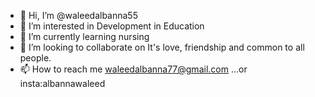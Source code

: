- 👋 Hi, I’m @waleedalbanna55
- 👀 I’m interested in Development in Education
- 🌱 I’m currently learning nursing 
- 💞️ I’m looking to collaborate on It's love, friendship and common to all people.
- 📫 How to reach me waleedalbanna77@gmail.com ...or insta:albannawaleed

<!---
waleedalbanna55/waleedalbanna55 is a ✨ special ✨ repository because its `README.md` (this file) appears on your GitHub profile.
You can click the Preview link to take a look at your changes.
--->
